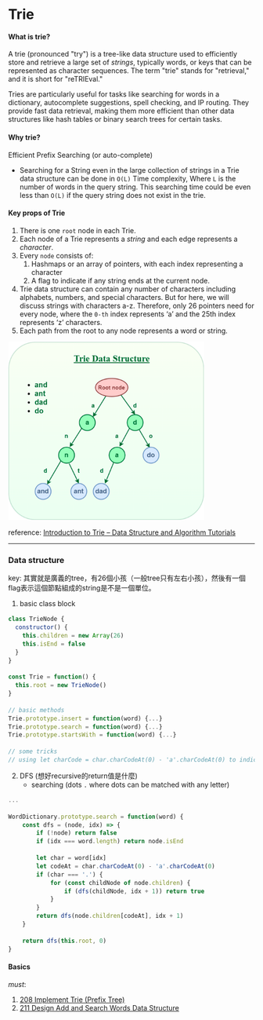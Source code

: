 # Trie
#### What is trie?
A trie (pronounced "try") is a tree-like data structure used to efficiently store and retrieve a large set of _strings_, typically words, or keys that can be represented as character sequences. The term "trie" stands for "retrieval," and it is short for "reTRIEval."

Tries are particularly useful for tasks like searching for words in a dictionary, autocomplete suggestions, spell checking, and IP routing. They provide fast data retrieval, making them more efficient than other data structures like hash tables or binary search trees for certain tasks.

#### Why trie?
Efficient Prefix Searching (or auto-complete)
- Searching for a String even in the large collection of strings in a Trie data structure can be done in `O(L)` Time complexity, Where `L` is the number of words in the query string. This searching time could be even less than `O(L)` if the query string does not exist in the trie.


#### Key props of Trie
1. There is one `root` node in each Trie.
2. Each node of a Trie represents a _string_ and each edge represents a _character_.
3. Every `node` consists of:
   1. Hashmaps or an array of pointers, with each index representing a character
   2. A flag to indicate if any string ends at the current node.
4. Trie data structure can contain any number of characters including alphabets, numbers, and special characters. But for here, we will discuss strings with characters a-z. Therefore, only 26 pointers need for every node, where the `0-th` index represents ‘a’ and the 25th index represents ‘z’ characters.
5. Each path from the root to any node represents a word or string.

<img src="assets/img.png" alt="trie" width="400"/>

reference: [Introduction to Trie – Data Structure and Algorithm Tutorials](https://www.geeksforgeeks.org/introduction-to-trie-data-structure-and-algorithm-tutorials/)
***
### Data structure
key: 其實就是廣義的tree，有26個小孩（一般tree只有左右小孩），然後有一個flag表示這個節點組成的string是不是一個單位。
1. basic class block
```js
class TrieNode {
  constructor() {
    this.children = new Array(26)
    this.isEnd = false  
  }
}

const Trie = function() {
  this.root = new TrieNode()
}

// basic methods
Trie.prototype.insert = function(word) {...}
Trie.prototype.search = function(word) {...}
Trie.prototype.startsWith = function(word) {...}

// some tricks
// using let charCode = char.charCodeAt(0) - 'a'.charCodeAt(0) to indicate index in child array 
```
2. DFS (想好recursive的return值是什麼)
   - searching (dots `.` where dots can be matched with any letter)
```js
...

WordDictionary.prototype.search = function(word) {
    const dfs = (node, idx) => {
        if (!node) return false
        if (idx === word.length) return node.isEnd

        let char = word[idx]
        let codeAt = char.charCodeAt(0) - 'a'.charCodeAt(0)
        if (char === '.') {
            for (const childNode of node.children) {
                if (dfs(childNode, idx + 1)) return true
            }
        } 
        return dfs(node.children[codeAt], idx + 1)
    }

    return dfs(this.root, 0)
}
```
####    Basics
*must*:
1. [208 Implement Trie (Prefix Tree)](https://leetcode.com/problems/implement-trie-prefix-tree/)
2. [211 Design Add and Search Words Data Structure](https://leetcode.com/problems/design-add-and-search-words-data-structure/)
